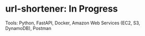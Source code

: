 # url-shortener: In Progress

Tools: Python, FastAPI, Docker, Amazon Web Services (EC2, S3, DynamoDB), Postman

